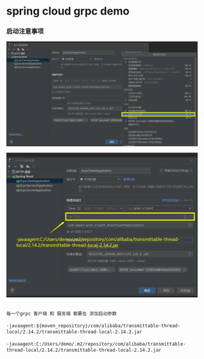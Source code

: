 # spring cloud grpc demo

### 启动注意事项

![](./images/1.png)

![](./images/2.png)

```

每一个grpc 客户端 和 服务端 都要在 添加启动参数

-javaagent:${maven_repository}/com/alibaba/transmittable-thread-local/2.14.2/transmittable-thread-local-2.14.2.jar

-javaagent:C:/Users/demo/.m2/repository/com/alibaba/transmittable-thread-local/2.14.2/transmittable-thread-local-2.14.2.jar


```
